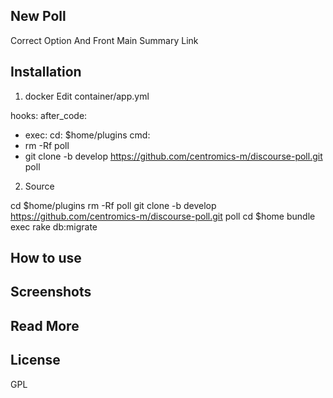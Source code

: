 ## New Poll 
  Correct Option And Front Main Summary Link 

## Installation

1. docker
Edit container/app.yml

hooks:
after_code:
- exec:
  cd: $home/plugins
  cmd:
- rm -Rf poll
- git clone -b develop https://github.com/centromics-m/discourse-poll.git poll


2. Source

cd $home/plugins
rm -Rf poll
git clone -b develop https://github.com/centromics-m/discourse-poll.git poll
cd $home
bundle exec rake db:migrate

## How to use



## Screenshots


## Read More



## License

GPL
